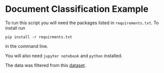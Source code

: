 # Document Classification Example 

To run this script you will need the packages listed in `requirements.txt`. To install run 

```pip install -r requirments.txt``` 

in the command line. 

You will also need `jupyter notebook` and `python` installed. 

The data was filtered from this [dataset](https://www.reddit.com/r/datasets/comments/3bxlg7/i_have_every_publicly_available_reddit_comment/). 

